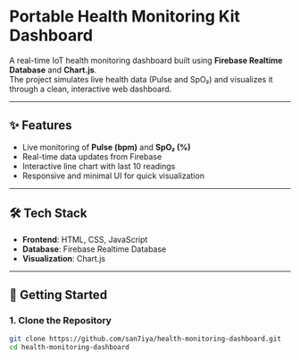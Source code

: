# Portable Health Monitoring Kit Dashboard

A real-time IoT health monitoring dashboard built using **Firebase Realtime Database** and **Chart.js**.  
The project simulates live health data (Pulse and SpO₂) and visualizes it through a clean, interactive web dashboard.

---

## ✨ Features
- Live monitoring of **Pulse (bpm)** and **SpO₂ (%)**
- Real-time data updates from Firebase
- Interactive line chart with last 10 readings
- Responsive and minimal UI for quick visualization

---

## 🛠️ Tech Stack
- **Frontend**: HTML, CSS, JavaScript  
- **Database**: Firebase Realtime Database  
- **Visualization**: Chart.js  

---

## 🚀 Getting Started

### 1. Clone the Repository
```bash
git clone https://github.com/san7iya/health-monitoring-dashboard.git
cd health-monitoring-dashboard
